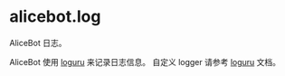 # alicebot.log

AliceBot 日志。

AliceBot 使用 [loguru](https://github.com/Delgan/loguru) 来记录日志信息。
自定义 logger 请参考 [loguru](https://github.com/Delgan/loguru) 文档。
